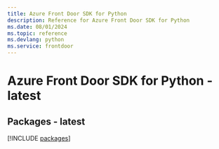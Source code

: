 ```yaml
---
title: Azure Front Door SDK for Python
description: Reference for Azure Front Door SDK for Python
ms.date: 08/01/2024
ms.topic: reference
ms.devlang: python
ms.service: frontdoor
---
```

# Azure Front Door SDK for Python - latest
## Packages - latest
[!INCLUDE [packages](front-door-index.md)]